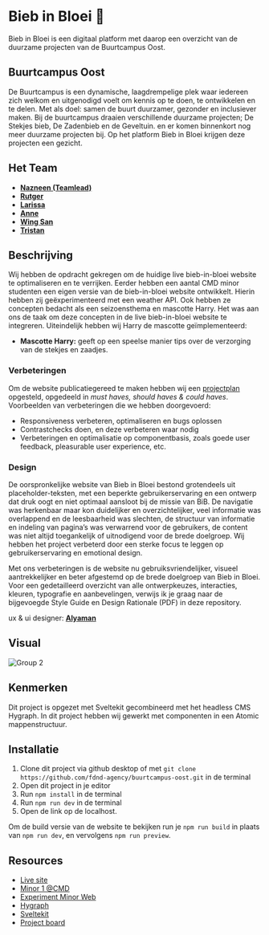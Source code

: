 # Bieb in Bloei 🌱

Bieb in Bloei is een digitaal platform met daarop een overzicht van de duurzame projecten van de Buurtcampus Oost. 


## Buurtcampus Oost

De Buurtcampus is een dynamische, laagdrempelige plek waar iedereen zich welkom en uitgenodigd voelt om kennis op te doen, te ontwikkelen en te delen. Met als doel: samen de buurt duurzamer, gezonder en inclusiever maken.
Bij de buurtcampus draaien verschillende duurzame projecten; De Stekjes bieb, De Zadenbieb en de Geveltuin. en er komen binnenkort nog meer duurzame projecten bij. Op het platform Bieb in Bloei krijgen deze projecten een gezicht.

## Het Team

- [**Nazneen (Teamlead)**](https://github.com/Nazneen05x)
- [**Rutger**](https://github.com/rutgerkock)
- [**Larissa**](https://github.com/Lmikkers)
- [**Anne**](https://github.com/Annevd)
- [**Wing San**](https://github.com/wingsvn)
- [**Tristan**](https://github.com/TristanKatte)

## Beschrijving
Wij hebben de opdracht gekregen om de huidige live bieb-in-bloei website te optimaliseren en te verrijken. Eerder hebben een aantal CMD minor studenten een eigen versie van de bieb-in-bloei website ontwikkelt. Hierin hebben zij geëxperimenteerd met een weather API. Ook hebben ze concepten bedacht als een seizoensthema en mascotte Harry. Het was aan ons de taak om deze concepten in de live bieb-in-bloei website te integreren. Uiteindelijk hebben wij Harry de mascotte geïmplementeerd:

* **Mascotte Harry:** geeft op een speelse manier tips over de verzorging van de stekjes en zaadjes. 


### Verbeteringen

Om de website publicatiegereed te maken hebben wij een [projectplan](https://github.com/fdnd-agency/buurtcampus-oost/issues/198) opgesteld, opgedeeld in _must haves, should haves & could haves_.
Voorbeelden van verbeteringen die we hebben doorgevoerd:
* Responsiveness verbeteren, optimaliseren en bugs oplossen
* Contrastchecks doen, en deze verbeteren waar nodig
* Verbeteringen en optimalisatie op componentbasis, zoals goede user feedback, pleasurable user experience, etc.

### Design

De oorspronkelijke website van Bieb in Bloei bestond grotendeels uit placeholder-teksten, met een beperkte gebruikerservaring en een ontwerp dat druk oogt en niet optimaal aansloot bij de missie van BiB. De navigatie was herkenbaar maar kon duidelijker en overzichtelijker, veel informatie was overlappend en de leesbaarheid was slechten, de structuur van informatie en indeling van pagina’s was verwarrend voor de gebruikers, de content was niet altijd toegankelijk of uitnodigend voor de brede doelgroep.
Wij hebben het project verbeterd door een sterke focus te leggen op gebruikerservaring en emotional design.

 
Met ons verbeteringen is de website nu gebruiksvriendelijker, visueel aantrekkelijker en beter afgestemd op de brede doelgroep van Bieb in Bloei.
Voor een gedetailleerd overzicht van alle ontwerpkeuzes, interacties, kleuren, typografie en aanbevelingen, verwijs ik je graag naar de bijgevoegde Style Guide en Design Rationale (PDF) in deze repository.

ux & ui designer: [**Alyaman**](https://github.com/AlyamanAlhijazi)

## Visual

![Group 2](https://github.com/user-attachments/assets/d1a639eb-9bcd-4881-bdbf-36cfec543f5c)



## Kenmerken

Dit project is opgezet met Sveltekit gecombineerd met het headless CMS Hygraph. In dit project hebben wij gewerkt met componenten in een Atomic mappenstructuur.

## Installatie

1. Clone dit project via github desktop of met `git clone https://github.com/fdnd-agency/buurtcampus-oost.git` in de terminal
2. Open dit project in je editor
3. Run `npm install` in de terminal
4. Run `npm run dev` in de terminal
5. Open de link op de localhost.

Om de build versie van de website te bekijken run je `npm run build` in plaats van `npm run dev`, en vervolgens `npm run preview`.

## Resources

- [Live site](https://biebinbloei.dev.fdnd.nl/)
- [Minor 1 @CMD](https://plantswap-identifier.vercel.app/) 
- [Experiment Minor Web](https://buurtcampus-oost.onrender.com/)
- [Hygraph](https://hygraph.com)
- [Sveltekit](https://kit.svelte.dev/docs/introduction)
- [Project board](https://github.com/orgs/fdnd-agency/projects/3)
